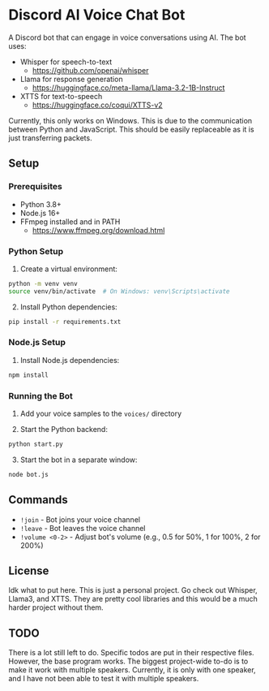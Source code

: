 # Discord AI Voice Chat Bot
A Discord bot that can engage in voice conversations using AI. The bot uses:
- Whisper for speech-to-text
  - https://github.com/openai/whisper 
- Llama for response generation
  - https://huggingface.co/meta-llama/Llama-3.2-1B-Instruct
- XTTS for text-to-speech
  - https://huggingface.co/coqui/XTTS-v2

Currently, this only works on Windows. This is due to the communication between Python and JavaScript. This should be easily replaceable as it is just transferring packets.

## Setup

### Prerequisites
- Python 3.8+
- Node.js 16+
- FFmpeg installed and in PATH
  - https://www.ffmpeg.org/download.html

### Python Setup
1. Create a virtual environment:
```bash
python -m venv venv
source venv/bin/activate  # On Windows: venv\Scripts\activate
```

2. Install Python dependencies:
```bash
pip install -r requirements.txt
```

### Node.js Setup
1. Install Node.js dependencies:
```bash
npm install
```
### Running the Bot
1. Add your voice samples to the `voices/` directory


2. Start the Python backend:
```bash
python start.py
```

3. Start the bot in a separate window:
```bash
node bot.js
```

## Commands
- `!join` - Bot joins your voice channel
- `!leave` - Bot leaves the voice channel
- `!volume <0-2>` - Adjust bot's volume (e.g., 0.5 for 50%, 1 for 100%, 2 for 200%)

## License
Idk what to put here. This is just a personal project. Go check out Whisper, Llama3, and XTTS. They are pretty cool libraries and this would be a much harder project without them.

## TODO
There is a lot still left to do. Specific todos are put in their respective files. However, the base program works.
The biggest project-wide to-do is to make it work with multiple speakers. Currently, it is only with one speaker, and I have not been able to test it with multiple speakers. 
